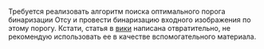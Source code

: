 Требуется реализовать алгоритм поиска оптимального порога бинаризации Отсу и провести бинаризацию входного изображения по этому порогу.
Кстати, статья в [вики](https://ru.wikipedia.org/wiki/%D0%9C%D0%B5%D1%82%D0%BE%D0%B4_%D0%9E%D1%86%D1%83) написана отвратительно, не рекомендую использовать ее в качестве вспомогательного материала.